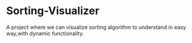 # Sorting-Visualizer
A project where we can visualize sorting algorithm to understand in easy way,with dynamic functionality.
